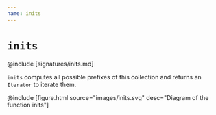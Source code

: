 ```yaml
---
name: inits
---
```


# `inits`

@include [signatures/inits.md]

`inits` computes all possible prefixes of this collection and returns an `Iterator` to iterate them.

@include [figure.html source="images/inits.svg" desc="Diagram of the function inits"]
